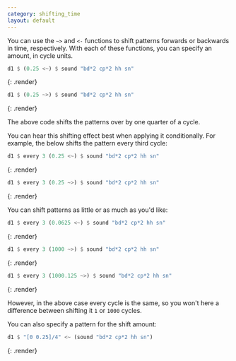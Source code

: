 ```yaml
---
category: shifting_time
layout: default
---
```


You can use the `~>` and `<-` functions to shift patterns forwards or backwards in time, respectively. With each of these functions, you can specify an amount, in cycle units.

~~~haskell
d1 $ (0.25 <~) $ sound "bd*2 cp*2 hh sn"
~~~
{: .render}

~~~haskell
d1 $ (0.25 ~>) $ sound "bd*2 cp*2 hh sn"
~~~
{: .render}

The above code shifts the patterns over by one quarter of a cycle.

You can hear this shifting effect best when applying it conditionally. For example, the below shifts the pattern every third cycle:

~~~haskell
d1 $ every 3 (0.25 <~) $ sound "bd*2 cp*2 hh sn"
~~~
{: .render}

~~~haskell
d1 $ every 3 (0.25 ~>) $ sound "bd*2 cp*2 hh sn"
~~~

{: .render}

You can shift patterns as little or as much as you'd like:

~~~haskell
d1 $ every 3 (0.0625 <~) $ sound "bd*2 cp*2 hh sn"
~~~
{: .render}

~~~haskell
d1 $ every 3 (1000 ~>) $ sound "bd*2 cp*2 hh sn"
~~~
{: .render}

~~~haskell
d1 $ every 3 (1000.125 ~>) $ sound "bd*2 cp*2 hh sn"
~~~
{: .render}

However, in the above case every cycle is the same, so you won't here a difference between shifting it `1` or `1000` cycles.

You can also specify a pattern for the shift amount:

~~~haskell
d1 $ "[0 0.25]/4" <~ (sound "bd*2 cp*2 hh sn")
~~~
{: .render}
